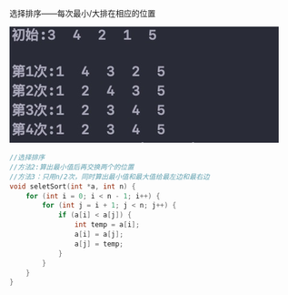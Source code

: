 选择排序——每次最小/大排在相应的位置 

![image-20190613205733571](xuan-ze-pai-xu.assets/image-20190613205733571.png)

```c
//选择排序
//方法2:算出最小值后再交换两个的位置
//方法3：只用n/2次，同时算出最小值和最大值给最左边和最右边
void seletSort(int *a, int n) {
    for (int i = 0; i < n - 1; i++) {
        for (int j = i + 1; j < n; j++) {
            if (a[i] < a[j]) {
                int temp = a[i];
                a[i] = a[j];
                a[j] = temp;
            }
        }
    }
}
```

